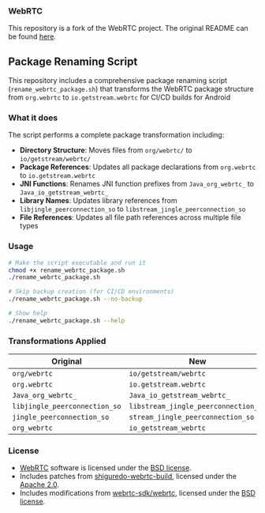 ### WebRTC

This repository is a fork of the WebRTC project. The original README can be found [here](README_webrtc.md).

## Package Renaming Script

This repository includes a comprehensive package renaming script (`rename_webrtc_package.sh`) that transforms the WebRTC package structure from `org.webrtc` to `io.getstream.webrtc` for CI/CD builds for Android 

### What it does

The script performs a complete package transformation including:

- **Directory Structure**: Moves files from `org/webrtc/` to `io/getstream/webrtc/`
- **Package References**: Updates all package declarations from `org.webrtc` to `io.getstream.webrtc`
- **JNI Functions**: Renames JNI function prefixes from `Java_org_webrtc_` to `Java_io_getstream_webrtc_`
- **Library Names**: Updates library references from `libjingle_peerconnection_so` to `libstream_jingle_peerconnection_so`
- **File References**: Updates all file path references across multiple file types

### Usage

```bash
# Make the script executable and run it
chmod +x rename_webrtc_package.sh
./rename_webrtc_package.sh

# Skip backup creation (for CI/CD environments)
./rename_webrtc_package.sh --no-backup

# Show help
./rename_webrtc_package.sh --help
```

### Transformations Applied

| Original | New |
|----------|-----|
| `org/webrtc` | `io/getstream/webrtc` |
| `org.webrtc` | `io.getstream.webrtc` |
| `Java_org_webrtc_` | `Java_io_getstream_webrtc_` |
| `libjingle_peerconnection_so` | `libstream_jingle_peerconnection_so` |
| `jingle_peerconnection_so` | `stream_jingle_peerconnection_so` |
| `org_webrtc` | `io_getstream_webrtc` |

### License
- [WebRTC](https://webrtc.org) software is licensed under the [BSD license](https://github.com/GetStream/webrtc/blob/main/LICENSE).
- Includes patches from [shiguredo-webrtc-build](https://github.com/shiguredo-webrtc-build), licensed under the [Apache 2.0](https://github.com/shiguredo-webrtc-build/webrtc-build/blob/master/LICENSE).
- Includes modifications from [webrtc-sdk/webrtc](https://github.com/webrtc-sdk/webrtc), licensed under the [BSD license](https://github.com/webrtc-sdk/webrtc/blob/master/LICENSE).
